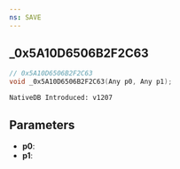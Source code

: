 ```yaml
---
ns: SAVE
---
```

## _0x5A10D6506B2F2C63

```c
// 0x5A10D6506B2F2C63
void _0x5A10D6506B2F2C63(Any p0, Any p1);
```

```
NativeDB Introduced: v1207
```

## Parameters
* **p0**:
* **p1**:
